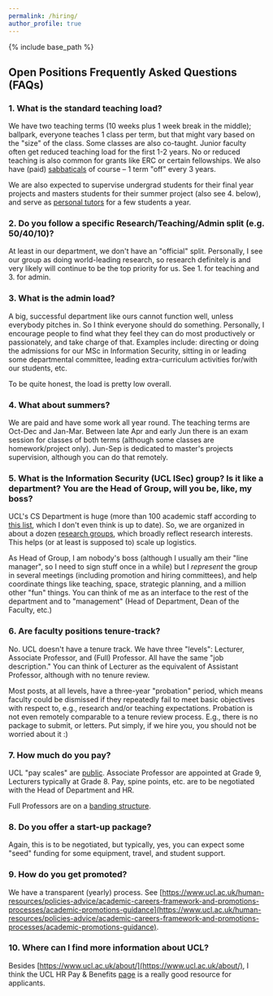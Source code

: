 ```yaml
---
permalink: /hiring/
author_profile: true
---
```


{% include base_path %}

## Open Positions Frequently Asked Questions (FAQs)

### 1. What is the standard teaching load?

We have two teaching terms (10 weeks plus 1 week break in the middle); ballpark, everyone teaches 1 class per term, but that might vary based on the "size" of the class. Some classes are also co-taught. Junior faculty often get reduced teaching load for the first 1-2 years. No or reduced teaching is also common for grants like ERC or certain fellowships. We also have (paid) [sabbaticals](https://www.ucl.ac.uk/human-resources/sites/human_resources/files/sabbatical_leave_policy.pdf) of course &ndash; 1 term "off" every 3 years.

We are also expected to supervise undergrad students for their final year projects and masters students for their summer project (also see 4. below), and serve as [personal tutors](https://www.ucl.ac.uk/students/academic-support/personal-tutors) for a few students a year.

### 2. Do you follow a specific Research/Teaching/Admin split (e.g. 50/40/10)?

At least in our department, we don't have an "official" split. Personally, I see our group as doing world-leading research, so research definitely is and very likely will continue to be the top priority for us. See 1. for teaching and 3. for admin.

### 3. What is the admin load?

A big, successful department like ours cannot function well, unless everybody pitches in. So I think everyone should do something. Personally, I encourage people to find what they feel they can do most productively or passionately, and take charge of that. Examples include: directing or doing the admissions for our MSc in Information Security, sitting in or leading some departmental committee, leading extra-curriculum activities for/with our students, etc. 

To be quite honest, the load is pretty low overall.

### 4. What about summers?

We are paid and have some work all year round. The teaching terms are Oct-Dec and Jan-Mar. Between late Apr and early Jun there is an exam session for classes of both terms (although some classes are homework/project only). Jun-Sep is dedicated to master's projects supervision, although you can do that remotely.

### 5. What is the Information Security (UCL ISec) group? Is it like a department? You are the Head of Group, will you be, like, my boss?

UCL's CS Department is huge (more than 100 academic staff according to [this list](https://www.ucl.ac.uk/computer-science/people/computer-science-academic-staff), which I don't even think is up to date). So, we are organized in about a dozen [research groups](https://www.ucl.ac.uk/computer-science/research/research-groups), which broadly reflect research interests. This helps (or at least is supposed to) scale up logistics.

As Head of Group, I am nobody's boss (although I usually am their "line manager", so I need to sign stuff once in a while) but I _represent_ the group in several meetings (including promotion and hiring committees), and help coordinate things like teaching, space, strategic planning, and a million other "fun" things. You can think of me as an interface to the rest of the department and to "management" (Head of Department, Dean of the Faculty, etc.)


### 6. Are faculty positions tenure-track?

No. UCL doesn't have a tenure track. We have three "levels": Lecturer, Associate Professor, and (Full) Professor. All have the same "job description." You can think of Lecturer as the equivalent of Assistant Professor, although with no tenure review.

Most posts, at all levels, have a three-year "probation" period, which means faculty could be dismissed if they repeatedly fail to meet basic objectives with respect to, e.g., research and/or teaching expectations. Probation is not even remotely comparable to a tenure review process. E.g., there is no package to submit, or letters. Put simply, if we hire you, you should not be worried about it :)


### 7. How much do you pay?

UCL "pay scales" are [public](https://www.ucl.ac.uk/human-resources/sites/human_resources/files/21-22_ucl_non-clinical_grade_structure_with_spinal_points-202108.pdf). Associate Professor are appointed at Grade 9, Lecturers typically at Grade 8. Pay, spine points, etc. are to be negotiated with the Head of Department and HR. 

Full Professors are on a [banding structure](https://www.ucl.ac.uk/human-resources/pay-benefits/salary-scales/professorial-banding-structure-20212022).

### 8. Do you offer a start-up package?

Again, this is to be negotiated, but typically, yes, you can expect some "seed" funding for some equipment, travel, and student support.

### 9. How do you get promoted?

We have a transparent (yearly) process. See [https://www.ucl.ac.uk/human-resources/policies-advice/academic-careers-framework-and-promotions-processes/academic-promotions-guidance](https://www.ucl.ac.uk/human-resources/policies-advice/academic-careers-framework-and-promotions-processes/academic-promotions-guidance).

### 10. Where can I find more information about UCL?

Besides [https://www.ucl.ac.uk/about/](https://www.ucl.ac.uk/about/), I think the UCL HR Pay & Benefits [page](https://www.ucl.ac.uk/human-resources/pay-and-staff-benefits) is a really good resource for applicants.

